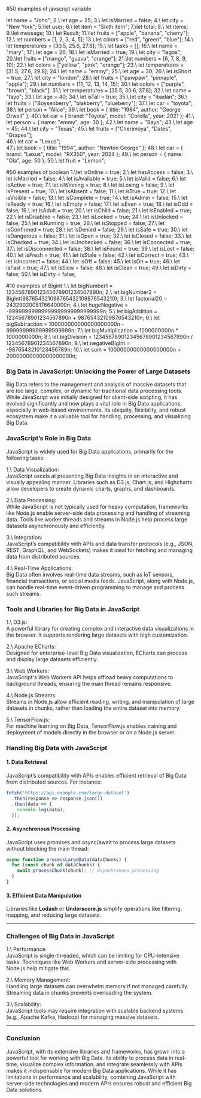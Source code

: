  #50 examples of javscript variable
 
 let name = "John";
2.\ let age = 25;
3.\ let isMarried = false;
4.\ let city = "New York";
5.\let user;
6.\ let item = "Sixth item"; 
7.\let total; 
8.\ let items;
9.\let message; 
10.\ let Result;
11.\let fruits = ["apple", "banana", "cherry"];
12.\ let numbers = [1, 2, 3, 4, 5];
13.\ let colors = ["red", "green", "blue"];
14.\ let temperatures = [30.5, 25.6, 27.8];
15.\ let tasks = [];
16.\ let name = "mary";
17.\ let age = 26;
18.\ let isMarried = true; 
19.\ let city = "lagos"; 
20.\let fruits = ["mango", "guava", "orange"];
21.\let numbers = [6, 7, 8, 9, 10]; 
22.\ let colors = ["yellow", "pink", "orange"]; 
23.\ let temperatures = [31.5, 27.6, 29.8]; 
24.\ let name = "emmy"; 
25.\ let age = 30; 
26.\ let isShort = true; 
27.\ let city = "london"; 
28.\ let fruits = ["pawpaw", "pinnaple", "apple"]; 
29.\ let numbers = [11, 12, 13, 14, 15]; 
30.\ let colors = ["purple", "brown", "black"]; 
31.\ let temperatures = [35.5, 30.6, 37.8]; 
32.\ let name = "tayo"; 
33.\ let age = 40; 
34.\ let isTall = true; 
35.\ let city = "ibadan"; 
36.\ let fruits = ["Boysenberry", "blakberry", "blueberry"]; 
37.\ let car = "toyota"; 
38.\ let person = "Alice"; 
39.\ let book = { title: "1984", author: "George Orwell" };
40.\ let car = { brand: "Toyota", model: "Corolla", year: 2021 };
41.\ let person = { name: "emmy", age: 30 };
42.\ let name = "Bayo"; 
43.\ let age = 45; 
44.\ let city = "Texas"; 
45.\ let fruits = ["Cherimoya", "Dates", "Grapes"];  
46.\ let car = "Lexus";  
47.\ let book = { title: "1994", author: "Newton George" }; 
48.\ let car = { brand: "Lexus", model: "RX350", year: 2024 }; 
49.\ let person = { name: "Ola", age: 50 }; 
50.\ let fruit = "Lemon";

#50 examples of boolean
1.\let isOnline = true;
2.\ let hasAccess = false;
3.\ let isMarried = false;
4.\ let isAvailable = true;
5.\ let isValid = false;
6.\ let isActive = true; 
7.\ let isWinning = true;
8.\ let isLosing = false;
9.\ let isPresent = true;
10.\ let isAbsent = false;
11.\ let isTrue = true;
12.\ let isVisible = false;
13.\ let isComplete = true;
14.\ let isAdmin = false;
15.\ let isReady = true;
16.\ let isEmpty = false;
17.\ let isEven = true;
18.\ let isOdd = false;
19.\ let isAdult = true;
20.\ let isChild = false;
21.\ let isEnabled = true;
22.\ let isDisabled = false;
23.\ let isLocked = true;
24.\ let isUnlocked = false;
25.\ let isRunning = true; 
26.\ let isStopped = false;
27.\ let isConfirmed = true;
28.\ let isDenied = false;
29.\ let isSafe = true;
30.\ let isDangerous = false;
31.\ let isOpen = true;
32.\ let isClosed = false;
33.\ let isChecked = true;
34.\ let isUnchecked = false;
36.\ let isConnected = true;
37.\ let isDisconnected = false;
38.\ let isFound = true;
39.\ let isLost = false;
40.\ let isFresh = true;
41.\ let isStale = false;
42.\ let isCorrect = true;
43.\ let isIncorrect = false; 
44.\ let isOff = false;
45.\ let isOn = true;
46.\ let isFast = true;
47.\ let isSlow = false;
48.\  let isClean = true;
49.\ let isDirty = false;
50.\ let isDirty = false;

#10 examples of Bigint
1.\ let bigNumber1 = 123456789012345678901234567890n;
2.\ let bigNumber2 = BigInt(987654321098765432109876543210);
3.\ let factorial20 = 2432902008176640000n;
4.\ let hugeNegative = -99999999999999999999999999999n;
5.\ let bigAddition = 12345678901234567890n + 98765432109876543210n;
6.\ let bigSubtraction = 100000000000000000000n - 99999999999999999999n;
7.\ let bigMultiplication = 1000000000n * 1000000000n;
8.\ let bigDivision = 123456789012345678901234567890n / 12345678901234567890n;
9.\ let negativeBigInt = -9876543210123456789n;
10.\ let sum = 10000000000000000000n + 20000000000000000000n;

### Big Data in JavaScript: Unlocking the Power of Large Datasets

Big Data refers to the management and analysis of massive datasets that are too large, complex, or dynamic for traditional data processing tools. While JavaScript was initially designed for client-side scripting, it has evolved significantly and now plays a vital role in Big Data applications, especially in web-based environments. Its ubiquity, flexibility, and robust ecosystem make it a valuable tool for handling, processing, and visualizing Big Data.

### JavaScript’s Role in Big Data

JavaScript is widely used for Big Data applications, primarily for the following tasks:

1.\ Data Visualization:  
   JavaScript excels at presenting Big Data insights in an interactive and visually appealing manner. Libraries such as D3.js, Chart.js, and Highcharts allow developers to create dynamic charts, graphs, and dashboards.

2.\ Data Processing:  
   While JavaScript is not typically used for heavy computation, frameworks like Node.js enable server-side data processing and handling of streaming data. Tools like worker threads and streams in Node.js help process large datasets asynchronously and efficiently.

3.\ Integration:  
   JavaScript’s compatibility with APIs and data transfer protocols (e.g., JSON, REST, GraphQL, and WebSockets) makes it ideal for fetching and managing data from distributed sources.

4.\ Real-Time Applications:  
   Big Data often involves real-time data streams, such as IoT sensors, financial transactions, or social media feeds. JavaScript, along with Node.js, can handle real-time event-driven programming to manage and process such streams.


### Tools and Libraries for Big Data in JavaScript

1.\ D3.js:  
   A powerful library for creating complex and interactive data visualizations in the browser. It supports rendering large datasets with high customization.

2.\ Apache ECharts:  
   Designed for enterprise-level Big Data visualization, ECharts can process and display large datasets efficiently.

3.\ Web Workers:  
   JavaScript's Web Workers API helps offload heavy computations to background threads, ensuring the main thread remains responsive.

4.\ Node.js Streams:  
   Streams in Node.js allow efficient reading, writing, and manipulation of large datasets in chunks, rather than loading the entire dataset into memory.

5.\ TensorFlow.js:  
   For machine learning on Big Data, TensorFlow.js enables training and deployment of models directly in the browser or on a Node.js server.



### Handling Big Data with JavaScript

#### 1. Data Retrieval
JavaScript’s compatibility with APIs enables efficient retrieval of Big Data from distributed sources. For instance:
```javascript
fetch('https://api.example.com/large-dataset')
  .then(response => response.json())
  .then(data => {
    console.log(data);
  });
```

#### 2. Asynchronous Processing
JavaScript uses promises and async/await to process large datasets without blocking the main thread:
```javascript
async function processLargeData(dataChunks) {
  for (const chunk of dataChunks) {
    await processChunk(chunk); // Asynchronous processing
  }
}
```

#### 3. Efficient Data Manipulation
Libraries like **Lodash** or **Underscore.js** simplify operations like filtering, mapping, and reducing large datasets.

---

### Challenges of Big Data in JavaScript

1.\ Performance:  
   JavaScript is single-threaded, which can be limiting for CPU-intensive tasks. Techniques like Web Workers and server-side processing with Node.js help mitigate this.

2.\ Memory Management:  
   Handling large datasets can overwhelm memory if not managed carefully. Streaming data in chunks prevents overloading the system.

3.\ Scalability:  
   JavaScript tools may require integration with scalable backend systems (e.g., Apache Kafka, Hadoop) for managing massive datasets.

---

### Conclusion

JavaScript, with its extensive libraries and frameworks, has grown into a powerful tool for working with Big Data. Its ability to process data in real-time, visualize complex information, and integrate seamlessly with APIs makes it indispensable for modern Big Data applications. While it has limitations in performance and scalability, combining JavaScript with server-side technologies and modern APIs ensures robust and efficient Big Data solutions.


